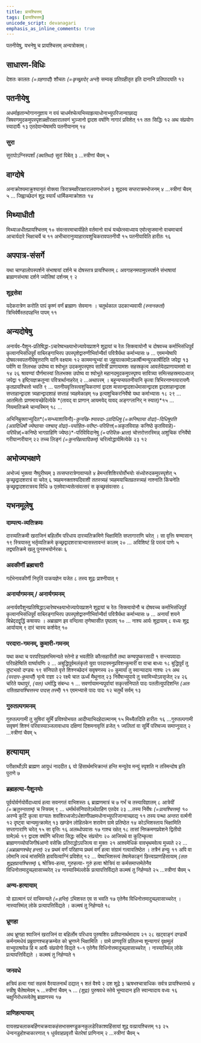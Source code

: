 ```yaml
---
title: प्रायश्चित्तम्
tags: [प्रायश्चित्तम्]
unicode_script: devanagari
emphasis_as_inline_comments: true
---
```

पतनीयेषु, यभनेषु च प्रायश्चित्तम् अन्यत्रोक्तम्।

## साधारण-विधिः
देशतः कालतः *(=ग्रहणादौ)* शौचतः *(=कृच्छ्रादेर् अन्ते)* सम्यक् प्रतिग्रहीतृत इति दानानि प्रतिपादयति १२ 

## पतनीयेषु
अधर्माहृतान्भोगाननुज्ञाय न वयं चाधर्मश्चेत्यभिव्याहृत्याधोनाभ्युपरिजान्वाछाद्य त्रिषवणमुदकमुपस्पृशन्नक्षीराक्षारालवणं भुञ्जानो द्वादश वर्षाणि नागारं प्रविशेत् ११ ततः सिद्धिः १२ अथ संप्रयोगः स्यादार्यैः १३ एतदेवान्येषामपि पतनीयानाम् १४

### सुरा
सुरापोऽग्निस्पर्शां *(क्वतिथां)* सुरां पिबेत् ३  …स्त्रीणां चैवम् ५ 


## वाग्दोषे
अनाक्रोश्यमाक्रुश्यानृतं वोक्त्वा त्रिरात्रमक्षीराक्षारालवणभोजनं ३ शूद्रस्य सप्तरात्रमभोजनम् ४ …स्त्रीणां चैवम् ५ … जिह्वाच्छेदनं शूद्र स्यार्यं धार्मिकमाक्रोशतः १४ 

## मिथ्याधीतौ
मिथ्याअधीतप्रायश्चित्तम् १० संवत्सरमाचार्यहिते वर्तमानो वाचं यच्छेत्स्वाध्याय एवोत्सृजमानो वाचमाचार्य आचार्यदारे भिक्षाचर्ये च ११
अभीचारानुव्याहारावशुचिकरावपतनीयौ १५ पतनीयाविति हारीतः १६

## अपपात्र-संसर्गे
यथा चाण्डालोपस्पर्शने संभाषायां दर्शने च दोषस्तत्र प्रायश्चित्तम् ८ अवगाहनमपामुपस्पर्शने संभाषायां ब्राह्मणसंभाषा दर्शने ज्योतिषां दर्शनम् ९ २

### शूद्रसेवा
यदेकरात्रेण करोति पापं कृष्णं वर्णं ब्राह्मणः सेवमानः । चतुर्थकाल उदकाभ्यवायी *(स्नानकर्ता)* त्रिभिर्वर्षैस्तदपहन्ति पापम् ११ 

## अन्यदोषेषु
अनार्यव-पैशुन-प्रतिषिद्धा-ऽचारेष्वभक्ष्याभोज्यापेयप्राशने शूद्रायां च रेतः सिक्त्वायोनौ च दोषवच्च कर्माभिसंधिपूर्वं कृत्वानभिसंधिपूर्वं वाब्लिङ्गाभिरप उपस्पृशेद्वारुणीभिर्वान्यैर्वा पवित्रैर्यथा कर्माभ्यासः ७ … एवमन्येष्वपि दोषवत्स्वपतनीयेषूत्तराणि यानि वक्ष्यामः १२ काममन्युभ्यां वा जुहुयात्कामोऽकार्षीन्मन्युरकार्षीदिति जपेद्वा १३ पर्वणि वा तिलभक्ष उपोष्य वा श्वोभूत उदकमुपस्पृश्य सावित्रीं प्राणायामशः सहस्रकृत्व आवर्तयेदप्राणायामशो वा १४ २६ श्रावण्यां पौर्णमास्यां तिलभक्स उपोष्य वा श्वोभूते महानदमुदकमुपस्पृश्य सावित्र्या समित्सहस्रमादध्याज् जपेद्वा १ इष्टियज्ञक्रतून्वा पवित्रार्थानाहरेत् २ …अथापरम् । बहून्यप्यपतनीयानि कृत्वा त्रिभिरनश्नत्पारायणैः कृतप्रायश्चित्तो भवति ९ … पतनीयवृत्तिस्त्वशुचिकराणां द्वादश मासान्द्वादशार्धमासान्द्वादश द्वादशाहान्द्वादश सप्ताहान्द्वादश त्र्यहान्द्वादशाहं सप्ताहं त्र्यहमेकाहम् १७ इत्यशुचिकरनिर्वेषो यथा कर्माभ्यासः १८ २९ 
… आतमितोः प्राणमायच्छेदित्येके *(तावद् वा प्राणान् आयमयेद् यावद् अङ्गग्लानिर् न स्यात्)*१५ … नियमातिक्रमे चान्यस्मिन् १८ … 

अभिनिम्रुक्ताभ्युदित*(=सन्ध्याशायिनौ)*-कुनखि-श्यावदा-ऽग्रदिधिषु *(=कनिष्ठाया वोढा)*-दिधिषूपति *(अग्रदिधिषौ ज्येष्ठायाः पश्चाद् वोढा)*-पर्याहित-परीष्ट-परिवित्त*(=अकृतविवाहः कनिष्ठे कृतविवाहे)*-परिविन्न*(=कनिष्ठे भागग्राहिणि ज्येष्ठः)*-परिविविदानेषु *(=परिविन्न-भ्राता)* चोत्तरोत्तरस्मिन्न् अशुचिक रनिर्वेषो गरीयान्गरीयान् २२ तच्च लिङ्गं *(=कुनखित्वादिकम्)* चरित्वोद्धार्यमित्येके २३ १२ 

## अभोज्यभक्षणे
अभोज्यं भुक्त्वा नैष्पुरीष्यम् ३ तत्सप्तरात्रेणावाप्यते ४ हेमन्तशिशिरयोर्वोभयोः संध्योरुदकमुपस्पृशेत् ५ कृच्छ्रद्वादशरात्रं वा चरेत् ६ त्र्यहमनक्ताश्यदिवाशी ततस्त्र्यहं त्र्यहमयाचितव्रतस्त्र्यहं नाश्नाति किंचनेति कृच्छ्रद्वादशरात्रस्य विधिः ७ एतमेवाभ्यसेत्संवत्सरं स कृच्छ्रसंवत्सरः ८ 

## यभनमूलेषु
### दाम्पत्य-व्यतिक्रमः
दारव्यतिक्रमी खराजिनं बहिर्लोम परिधाय दारव्यतिक्रमिणे भिक्षामिति सप्तागाराणि चरेत् । सा वृत्तिः षण्मासान् १९ स्त्रियास्तु भर्तृव्यतिक्रमे कृच्छ्रद्वादशरात्राभ्यासस्तावन्तं कालम् २० … अविशिष्टं हि परत्वं पाणेः ५ तद्व्यतिक्रमे खलु पुनरुभयोर्नरकः ६

### अवकीर्णी ब्रह्मचारी
गर्दभेनावकीर्णी निरृतिं पाकयज्ञेन यजेत ८ तस्य शूद्रः प्राश्नीयात् ९

### अनार्यागमनम् / अनार्यगमनम्
अनार्यवपैशुनप्रतिषिद्धाऽचारेष्वभक्ष्याभोज्यापेयप्राशने शूद्रायां च रेतः सिक्त्वायोनौ च दोषवच्च कर्माभिसंधिपूर्वं कृत्वानभिसंधिपूर्वं वाब्लिङ्गाभिरप उपस्पृशेद्वारुणीभिर्वान्यैर्वा पवित्रैर्यथा कर्माभ्यासः ७ … अनार्यां शयने बिभ्रेद्ददद्वृद्धिं कषायपः । अब्राह्मण इव वन्दित्वा तृणेष्वासीत पृष्ठतप् १० … नाश्य आर्यः शूद्रायाम् ८ वध्यः शूद्र आर्यायाम् ९ दारं चास्य कर्शयेत् १०

### परदारा-गमनम्, कुमारी-गमनम्
यथा कथा च परपरिग्रहमभिमन्यते स्तेनो ह भवतीति कौत्सहारीतौ तथा कण्वपुष्करसादी १ सन्त्यपवादाः परिग्रहेष्विति वार्ष्यायणिः २ … अबुद्धिपूर्वमलंकृतो युवा परदारमनुप्रविशन्कुमारीं वा वाचा बाध्यः १८ बुद्धिपूर्वं तु दुष्टभावो दण्ड्यः १९ संनिपाते वृत्ते शिश्नच्छेदनं सवृषणस्य २० कुमार्यां तु स्वान्यादाय नाश्यः २१ अथ *(परदार-कुमार्यौ)* भृत्ये राज्ञा २२ रक्ष्ये चात ऊर्ध्वं मैथुनात् २३ निर्वेषाभ्युपाये तु स्वामिभ्योऽवसृजेत् २४ २६ चरिते यथापुरं, *(यतः)* धर्माद्धि संबन्धः १ …  सवर्णायामन्यपूर्वायां सकृत्संनिपाते पादः पततीत्युपदिशन्ति *(अतः पतितप्रायश्चित्तस्य पादस् तस्मै)* ११ एवमभ्यासे पादः पादः १२ चतुर्थे सर्वम् १३ 

### गुरुतल्पगमनम्
गुरुतल्पगामी तु सुषिरां सूर्मिं प्रविश्योभयत आदीप्याभिदहेदात्मानम् १५ मिथ्यैतदिति हारीतः १६ …गुरुतल्पगामी सवृषणं शिश्नं परिवास्याञ्जलावाधाय दक्षिणां दिशमनावृत्तिं व्रजेत् १ ज्वलितां वा सूर्मिं परिष्वज्य समाप्नुयात् २  …स्त्रीणां चैवम् ५ 

## हत्यायाम्
परीक्षार्थोऽपि ब्राह्मण आयुधं नाददीत ६ यो हिंसार्थमभिक्रान्तं हन्ति मन्युरेव मन्युं स्पृशति न तस्मिन्दोष इति पुराणे ७

### ब्रह्महत्या-पैशुनयोः
पूर्वयोर्वर्णयोर्वेदाध्यायं हत्वा सवनगतं वाभिशस्तः ६ ब्राह्मणमात्रं च ७ गर्भं च तस्याविज्ञातम् ८ आत्रेयीं *(=ऋतुस्नाताम्)* च स्त्रियम् ९ … धर्मार्थसंनिपातेऽर्थग्राहिण एतदेव २३  …तस्य निर्वेषः *(=प्रायश्चित्तम्)* १० अरण्ये कुटिं कृत्वा वाग्यतः शवशिरध्वजोऽर्धशाणीपक्षमधोनाभ्युपरिजान्वाच्छाद्य ११ तस्य पन्था अन्तरा वर्त्मनी १२ दृष्ट्वा चान्यमुत्क्रामेत् १३ खण्डेन लोहितकेन शरावेण ग्रामे प्रतिष्ठेत १४ कोऽभिशस्ताय भिक्षामिति सप्तागाराणि चरेत् १५ सा वृत्तिः १६ अलब्धोपवासः १७ गाश्च रक्षेत् १८ तासां निष्क्रमणप्रवेशने द्वितीयो ग्रामेऽर्थः १९ द्वादश वर्षाणि चरित्वा सिद्धः सद्भिः संप्रयोगः २० आजिपथे वा कुटिम्कृत्वा ब्राह्मणगव्योपजिगीषंआणो वसेत्त्रिः प्रतिराद्धोऽपजित्य वा मुक्तः २१ आश्वमेधिकं वावभृथमवेत्य मुच्यते २२ … *(अब्राह्मणश्चेद् हन्ता)* २४ प्रथमं वर्णं परिहाप्य प्रथमं वर्णं हत्वा संग्रामं गत्वावतिष्ठेत । तत्रैनं हन्युः ११ अपि वा लोमानि त्वचं मांसमिति हावयित्वाग्निं प्रविशेत् १२ … येष्वाभिशस्त्यं तेषामेकाङ्गं छित्त्वाप्राणहिंसायाम् *(ततः शूद्रहप्रायश्चित्तम्)* ६ 
श्रोत्रिय-हत्या, गुरुहत्या- गुरुं हत्वा श्रोत्रियं वा कर्मसमाप्तमेतेनैव विधिनोत्तमादुच्छ्वासाच्चरेत् २४ नास्यास्मिंल्लोके प्रत्यापत्तिर्विद्यते कल्मषं तु निर्हण्यते २५  …स्त्रीणां चैवम् ५ 

### अन्य-हत्यायाम्
यो ह्यात्मानं परं वाभिमन्यते *(=हन्ति)* ऽभिशस्त एव स भवति १७ एतेनैव विधिनोत्तमादुच्छ्वासाच्चरेत् । नास्यास्मिंल् लोके प्रत्यापत्तिर्विद्यते । कल्मषं तु निर्हण्यते १८ 


### भ्रूणहा
अथ भ्रूणहा श्वाजिनं खराजिनं वा बहिर्लोम परिधाय पुरुषशिरः प्रतीपानार्थमादाय २१ २८ खट्वाङ्गं दण्डार्थे कर्मनामधेयं प्रब्रुवाणश्चङ्क्रम्येत को भ्रूणघ्ने भिक्षामिति । ग्रामे प्राणवृत्तिं प्रतिलभ्य शून्यागारं वृक्षमूलं वाभ्युपाश्रयेन्न हि म आर्यैः संप्रयोगो विद्यते १-१ एतेनैव विधिनोत्तमादुच्छ्वासाच्चरेत् । नास्यास्मिंल् लोके प्रत्यापत्तिर्विद्यते । कल्मषं तु निर्हण्यते १

### जनवधे
क्षत्रियं हत्वा गवां सहस्रं वैरयातनार्थं दद्यात् १ शतं वैश्ये २ दश शूद्रे ३ ऋषभश्चात्राधिकः सर्वत्र प्रायश्चित्तार्थः ४ स्त्रीषु चैतेषामेवम् ५  …स्त्रीणां चैवम् ५ … *(शूद्रः)* पुरुषवधे स्तेये भूम्यादान इति स्वान्यादाय वध्यः १६ चक्षुनिरोधस्त्वेतेषु ब्राह्मणस्य १७ 

### प्राणिहत्यायाम्
वायसप्रचलाकबर्हिणचक्रवाकहंसभासमण्डूकनकुलडेरिकाश्वहिंसायां शूद्र वत्प्रायश्चित्तम् १३ २५ धेन्वनडुहोश्चाकारणात् १ धुर्यवाहप्रवृत्तौ चेतरेषां प्राणिनाम् २ …स्त्रीणां चैवम् ५ 


